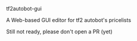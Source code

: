 tf2autobot-gui

A Web-based GUI editor for tf2 autobot's pricelists

Still not ready, please don't open a PR (yet)
